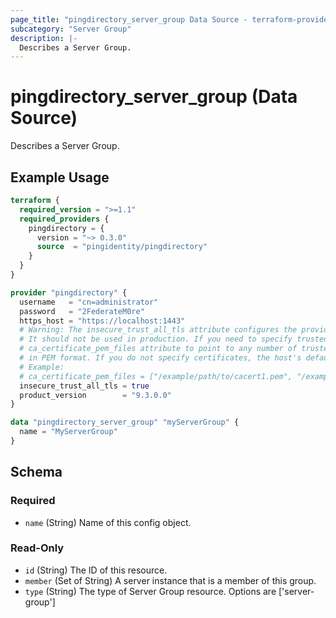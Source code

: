 ```yaml
---
page_title: "pingdirectory_server_group Data Source - terraform-provider-pingdirectory"
subcategory: "Server Group"
description: |-
  Describes a Server Group.
---
```


# pingdirectory_server_group (Data Source)

Describes a Server Group.

## Example Usage

```terraform
terraform {
  required_version = ">=1.1"
  required_providers {
    pingdirectory = {
      version = "~> 0.3.0"
      source  = "pingidentity/pingdirectory"
    }
  }
}

provider "pingdirectory" {
  username   = "cn=administrator"
  password   = "2FederateM0re"
  https_host = "https://localhost:1443"
  # Warning: The insecure_trust_all_tls attribute configures the provider to trust any certificate presented by the PingDirectory server.
  # It should not be used in production. If you need to specify trusted CA certificates, use the
  # ca_certificate_pem_files attribute to point to any number of trusted CA certificate files
  # in PEM format. If you do not specify certificates, the host's default root CA set will be used.
  # Example:
  # ca_certificate_pem_files = ["/example/path/to/cacert1.pem", "/example/path/to/cacert2.pem"]
  insecure_trust_all_tls = true
  product_version        = "9.3.0.0"
}

data "pingdirectory_server_group" "myServerGroup" {
  name = "MyServerGroup"
}
```

<!-- schema generated by tfplugindocs -->
## Schema

### Required

- `name` (String) Name of this config object.

### Read-Only

- `id` (String) The ID of this resource.
- `member` (Set of String) A server instance that is a member of this group.
- `type` (String) The type of Server Group resource. Options are ['server-group']

